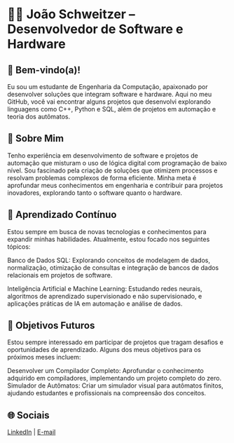 # 👨‍💻 João Schweitzer – Desenvolvedor de Software e Hardware

## 🌟 Bem-vindo(a)!

Eu sou um estudante de Engenharia da Computação, apaixonado por desenvolver soluções que integram software e hardware. Aqui no meu GitHub, você vai encontrar alguns projetos que desenvolvi explorando linguagens como C++, Python e SQL, além de projetos em automação e teoria dos autômatos.

## 🚀 Sobre Mim

Tenho experiência em desenvolvimento de software e projetos de automação que misturam o uso de lógica digital com programação de baixo nível. Sou fascinado pela criação de soluções que otimizem processos e resolvam problemas complexos de forma eficiente. Minha meta é aprofundar meus conhecimentos em engenharia e contribuir para projetos inovadores, explorando tanto o software quanto o hardware.


## 📘 Aprendizado Contínuo
Estou sempre em busca de novas tecnologias e conhecimentos para expandir minhas habilidades. Atualmente, estou focado nos seguintes tópicos:

Banco de Dados SQL: Explorando conceitos de modelagem de dados, normalização, otimização de consultas e integração de bancos de dados relacionais em projetos de software.

Inteligência Artificial e Machine Learning: Estudando redes neurais, algoritmos de aprendizado supervisionado e não supervisionado, e aplicações práticas de IA em automação e análise de dados.

## 🎯 Objetivos Futuros
Estou sempre interessado em participar de projetos que tragam desafios e oportunidades de aprendizado. Alguns dos meus objetivos para os próximos meses incluem:

Desenvolver um Compilador Completo: Aprofundar o conhecimento adquirido em compiladores, implementando um projeto completo do zero.
Simulador de Autômatos: Criar um simulador visual para autômatos finitos, ajudando estudantes e profissionais na compreensão dos conceitos.

## 🌐 Sociais
[LinkedIn](https://www.linkedin.com/in/joão-schweitzer/) | [E-mail](joaoschweitzerrezende@gmail.com)
